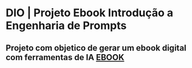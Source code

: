 # DIO | Projeto Ebook Introdução a Engenharia de Prompts

Projeto com objetico de gerar um ebook digital com ferramentas de IA
[EBOOK](https://github.com/luizfelipe1987/Ebook_IAA_Dio/tree/main/5%20-%20Criando%20um%20Ebook%20com%20ChatGPT%20%26%20Midjourney/ebook)
----------------------------------------------------------------
